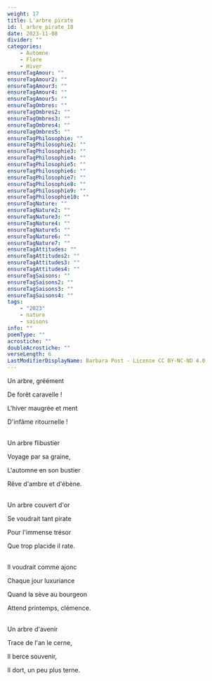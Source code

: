 ```yaml
---
weight: 17
title: L'arbre pirate
id: l_arbre_pirate_18
date: 2023-11-08
divider: ""
categories:
    - Automne
    - Flore
    - Hiver
ensureTagAmour: ""
ensureTagAmour2: ""
ensureTagAmour3: ""
ensureTagAmour4: ""
ensureTagAmour5: ""
ensureTagOmbres: ""
ensureTagOmbres2: ""
ensureTagOmbres3: ""
ensureTagOmbres4: ""
ensureTagOmbres5: ""
ensureTagPhilosophie: ""
ensureTagPhilosophie2: ""
ensureTagPhilosophie3: ""
ensureTagPhilosophie4: ""
ensureTagPhilosophie5: ""
ensureTagPhilosophie6: ""
ensureTagPhilosophie7: ""
ensureTagPhilosophie8: ""
ensureTagPhilosophie9: ""
ensureTagPhilosophie10: ""
ensureTagNature: ""
ensureTagNature2: ""
ensureTagNature3: ""
ensureTagNature4: ""
ensureTagNature5: ""
ensureTagNature6: ""
ensureTagNature7: ""
ensureTagAttitudes: ""
ensureTagAttitudes2: ""
ensureTagAttitudes3: ""
ensureTagAttitudes4: ""
ensureTagSaisons: ""
ensureTagSaisons2: ""
ensureTagSaisons3: ""
ensureTagSaisons4: ""
tags:
    - "2023"
    - nature
    - saisons
info: ""
poemType: ""
acrostiche: ""
doubleAcrostiche: ""
verseLength: 6
LastModifierDisplayName: Barbara Post - Licence CC BY-NC-ND 4.0
---
```

Un arbre, gréément

De forêt caravelle !

L'hiver maugrée et ment

D'infâme ritournelle !

 \
Un arbre flibustier

Voyage par sa graine,

L'automne en son bustier

Rêve d'ambre et d'ébène.

 \
Un arbre couvert d'or

Se voudrait tant pirate

Pour l'immense trésor

Que trop placide il rate.

 \
Il voudrait comme ajonc

Chaque jour luxuriance

Quand la sève au bourgeon

Attend printemps, clémence.

 \
Un arbre d'avenir

Trace de l'an le cerne,

Il berce souvenir,

Il dort, un peu plus terne.
